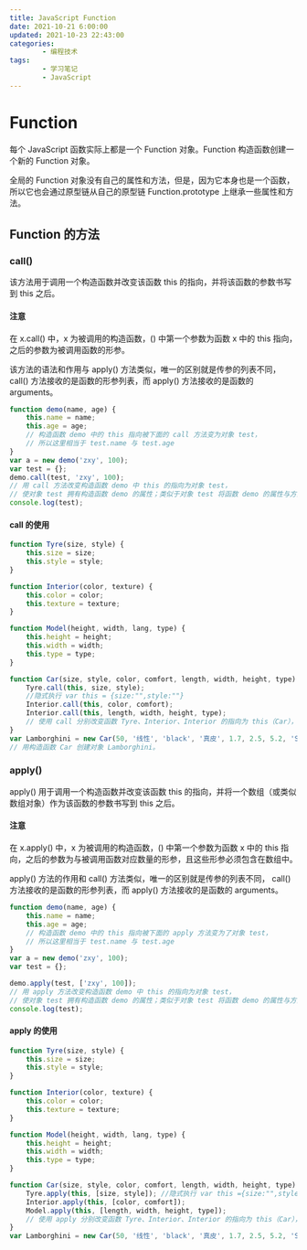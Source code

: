 ```yaml
---
title: JavaScript Function
date: 2021-10-21 6:00:00
updated: 2021-10-23 22:43:00
categories:
        - 编程技术
tags:
        - 学习笔记
        - JavaScript
---
```

# Function

每个 JavaScript 函数实际上都是一个 Function 对象。Function 构造函数创建一个新的 Function 对象。

全局的 Function 对象没有自己的属性和方法，但是，因为它本身也是一个函数，所以它也会通过原型链从自己的原型链 Function.prototype 上继承一些属性和方法。

## Function 的方法

### call()

该方法用于调用一个构造函数并改变该函数 this 的指向，并将该函数的参数书写到 this 之后。

#### 注意

在 x.call() 中，x 为被调用的构造函数，() 中第一个参数为函数 x 中的 this 指向，之后的参数为被调用函数的形参。

该方法的语法和作用与 apply() 方法类似，唯一的区别就是传参的列表不同， call() 方法接收的是函数的形参列表，而 apply() 方法接收的是函数的 arguments。

```JavaScript
function demo(name, age) {
	this.name = name;
	this.age = age;
	// 构造函数 demo 中的 this 指向被下面的 call 方法变为对象 test，
	// 所以这里相当于 test.name 与 test.age
}
var a = new demo('zxy', 100);
var test = {};
demo.call(test, 'zxy', 100);
// 用 call 方法改变构造函数 demo 中 this 的指向为对象 test，
// 使对象 test 拥有构造函数 demo 的属性；类似于对象 test 将函数 demo 的属性与方法借来使用。
console.log(test);
```

#### call 的使用

```JavaScript
function Tyre(size, style) {
	this.size = size;
	this.style = style;
}

function Interior(color, texture) {
	this.color = color;
	this.texture = texture;
}

function Model(height, width, lang, type) {
	this.height = height;
	this.width = width;
	this.type = type;
}

function Car(size, style, color, comfort, length, width, height, type) {
	Tyre.call(this, size, style);
	//隐式执行 var this = {size:"",style:""}
	Interior.call(this, color, comfort);
	Interior.call(this, length, width, height, type);
	// 使用 call 分别改变函数 Tyre、Interior、Interior 的指向为 this（Car），使得 Car 可以使用它们的形式参数
}
var Lamborghini = new Car(50, '线性', 'black', '真皮', 1.7, 2.5, 5.2, 'SuperRun');
// 用构造函数 Car 创建对象 Lamborghini。
```

### apply()

apply() 用于调用一个构造函数并改变该函数 this 的指向，并将一个数组（或类似数组对象）作为该函数的参数书写到 this 之后。

#### 注意

在 x.apply() 中，x 为被调用的构造函数，() 中第一个参数为函数 x 中的 this 指向，之后的参数为与被调用函数对应数量的形参，且这些形参必须包含在数组中。

apply() 方法的作用和 call() 方法类似，唯一的区别就是传参的列表不同， call() 方法接收的是函数的形参列表，而 apply() 方法接收的是函数的 arguments。

```JavaScript
function demo(name, age) {
	this.name = name;
	this.age = age;
	// 构造函数 demo 中的 this 指向被下面的 apply 方法变为了对象 test，
	// 所以这里相当于 test.name 与 test.age
}
var a = new demo('zxy', 100);
var test = {};

demo.apply(test, ['zxy', 100]);
// 用 apply 方法改变构造函数 demo 中 this 的指向为对象 test，
// 使对象 test 拥有构造函数 demo 的属性；类似于对象 test 将函数 demo 的属性与方法借来使用
console.log(test);
```

#### apply 的使用

```JavaScript
function Tyre(size, style) {
	this.size = size;
	this.style = style;
}

function Interior(color, texture) {
	this.color = color;
	this.texture = texture;
}

function Model(height, width, lang, type) {
	this.height = height;
	this.width = width;
	this.type = type;
}

function Car(size, style, color, comfort, length, width, height, type) {
	Tyre.apply(this, [size, style]); //隐式执行 var this ={size:"",style:""}
	Interior.apply(this, [color, comfort]);
	Model.apply(this, [length, width, height, type]);
	// 使用 apply 分别改变函数 Tyre、Interior、Interior 的指向为 this（Car），使得 Car 可以使用它们的形式参数。
}
var Lamborghini = new Car(50, '线性', 'black', '真皮', 1.7, 2.5, 5.2, 'SuperRun');
```

